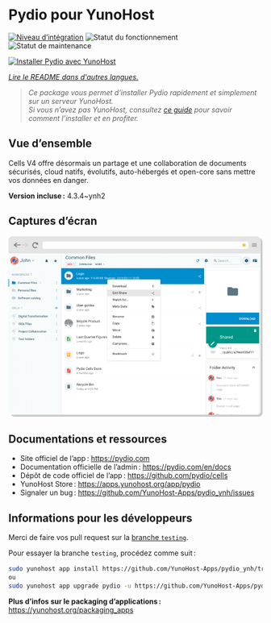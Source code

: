 <!--
Nota bene : ce README est automatiquement généré par <https://github.com/YunoHost/apps/tree/master/tools/readme_generator>
Il NE doit PAS être modifié à la main.
-->

# Pydio pour YunoHost

[![Niveau d’intégration](https://dash.yunohost.org/integration/pydio.svg)](https://ci-apps.yunohost.org/ci/apps/pydio/) ![Statut du fonctionnement](https://ci-apps.yunohost.org/ci/badges/pydio.status.svg) ![Statut de maintenance](https://ci-apps.yunohost.org/ci/badges/pydio.maintain.svg)

[![Installer Pydio avec YunoHost](https://install-app.yunohost.org/install-with-yunohost.svg)](https://install-app.yunohost.org/?app=pydio)

*[Lire le README dans d'autres langues.](./ALL_README.md)*

> *Ce package vous permet d’installer Pydio rapidement et simplement sur un serveur YunoHost.*  
> *Si vous n’avez pas YunoHost, consultez [ce guide](https://yunohost.org/install) pour savoir comment l’installer et en profiter.*

## Vue d’ensemble

Cells V4 offre désormais un partage et une collaboration de documents sécurisés, cloud natifs, évolutifs, auto-hébergés et open-core sans mettre vos données en danger.


**Version incluse :** 4.3.4~ynh2

## Captures d’écran

![Capture d’écran de Pydio](./doc/screenshots/screenshot01.png)

## Documentations et ressources

- Site officiel de l’app : <https://pydio.com>
- Documentation officielle de l’admin : <https://pydio.com/en/docs>
- Dépôt de code officiel de l’app : <https://github.com/pydio/cells>
- YunoHost Store : <https://apps.yunohost.org/app/pydio>
- Signaler un bug : <https://github.com/YunoHost-Apps/pydio_ynh/issues>

## Informations pour les développeurs

Merci de faire vos pull request sur la [branche `testing`](https://github.com/YunoHost-Apps/pydio_ynh/tree/testing).

Pour essayer la branche `testing`, procédez comme suit :

```bash
sudo yunohost app install https://github.com/YunoHost-Apps/pydio_ynh/tree/testing --debug
ou
sudo yunohost app upgrade pydio -u https://github.com/YunoHost-Apps/pydio_ynh/tree/testing --debug
```

**Plus d’infos sur le packaging d’applications :** <https://yunohost.org/packaging_apps>
